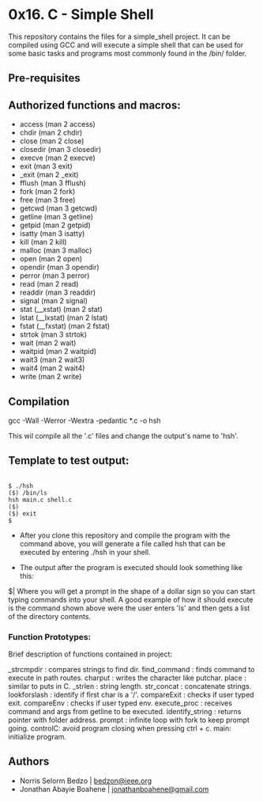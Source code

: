 # 0x16. C - Simple Shell
This repository contains the files for a simple_shell project. It can be compiled using GCC and will execute a simple shell that can be used for some basic tasks and programs most commonly found in the /bin/ folder.

## Pre-requisites

## Authorized functions and macros:

- access (man 2 access)
- chdir (man 2 chdir)
- close (man 2 close)
- closedir (man 3 closedir)
- execve (man 2 execve)
- exit (man 3 exit)
- _exit (man 2 _exit)
- fflush (man 3 fflush)
- fork (man 2 fork)
- free (man 3 free)
- getcwd (man 3 getcwd)
- getline (man 3 getline)
- getpid (man 2 getpid)
- isatty (man 3 isatty)
- kill (man 2 kill)
- malloc (man 3 malloc)
- open (man 2 open)
- opendir (man 3 opendir)
- perror (man 3 perror)
- read (man 2 read)
- readdir (man 3 readdir)
- signal (man 2 signal)
- stat (__xstat) (man 2 stat)
- lstat (__lxstat) (man 2 lstat)
- fstat (__fxstat) (man 2 fstat)
- strtok (man 3 strtok)
- wait (man 2 wait)
- waitpid (man 2 waitpid)
- wait3 (man 2 wait3)
- wait4 (man 2 wait4)
- write (man 2 write)




## Compilation

gcc -Wall -Werror -Wextra -pedantic *.c -o hsh

This wil compile all the '.c' files and change the output's name to 'hsh'.

## Template to test output:

```C:

$ ./hsh
($) /bin/ls
hsh main.c shell.c
($)
($) exit
$

```

- After you clone this repository and compile the program with the command above, you will generate a file called hsh that can be executed by entering ./hsh in your shell.

- The output after the program is executed should look something like this:

$| Where you will get a prompt in the shape of a dollar sign so you can start typing commands into your shell. A good example of how it should execute is the command shown above were the user enters 'ls' and then gets a list of the directory contents.

### Function Prototypes:

Brief description of functions contained in project:

_strcmpdir : compares strings to find dir. 
find_command : finds command to execute in path routes. 
charput : writes the character like putchar. 
place : similar to puts in C. 
_strlen : string length. 
str_concat : concatenate strings. 
lookforslash : identify if first char is a '/'. 
compareExit : checks if user typed exit. 
compareEnv : checks if user typed env. 
execute_proc : receives command and args from getline to be executed. 
identify_string : returns pointer with folder address. 
prompt : infinite loop with fork to keep prompt going. 
controlC: avoid program closing when pressing ctrl + c. 
main: initialize program.

## Authors
- Norris Selorm Bedzo | bedzon@ieee.org
- Jonathan Abayie Boahene | jonathanboahene@gmail.com
